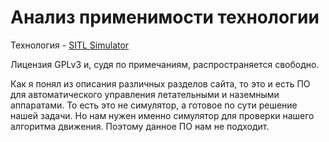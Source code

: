 # Анализ применимости технологии

Технология - [SITL Simulator](https://ardupilot.org/dev/docs/sitl-simulator-software-in-the-loop.html)

Лицензия GPLv3 и, судя по примечаниям, распространяется свободно.

Как я понял из описания различных разделов сайта, то это и есть ПО для автоматического управления летательными и наземными аппаратами. 
То есть это не симулятор, а готовое по сути решение нашей задачи. Но нам нужен именно симулятор для проверки нашего алгоритма движения. Поэтому данное ПО нам не подходит.
